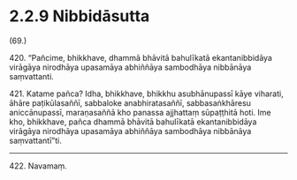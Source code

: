 # 2.2.9 Nibbidāsutta

(69.)

420\. “Pañcime, bhikkhave, dhammā bhāvitā bahulīkatā ekantanibbidāya virāgāya nirodhāya upasamāya abhiññāya sambodhāya nibbānāya saṃvattanti.

421\. Katame pañca? Idha, bhikkhave, bhikkhu asubhānupassī kāye viharati, āhāre paṭikūlasaññī, sabbaloke anabhiratasaññī, sabbasaṅkhāresu aniccānupassī, maraṇasaññā kho panassa ajjhattaṃ sūpaṭṭhitā hoti. Ime kho, bhikkhave, pañca dhammā bhāvitā bahulīkatā ekantanibbidāya virāgāya nirodhāya upasamāya abhiññāya sambodhāya nibbānāya saṃvattantī”ti.

---

422\. Navamaṃ.
